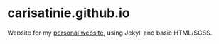 # carisatinie.github.io

Website for my [personal website](https://carisatinie.github.io/), using Jekyll and basic HTML/SCSS.

